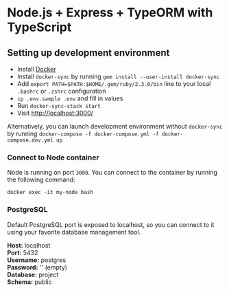 # Node.js + Express + TypeORM with TypeScript

## Setting up development environment

* Install [Docker](https://docs.docker.com/docker-for-mac/install/)
* Install `docker-sync` by running `gem install --user-install docker-sync`
* Add `export PATH=$PATH:$HOME/.gem/ruby/2.3.0/bin` line to your local `.bashrc` or `.zshrc` configuration
* `cp .env.sample .env` and fill in values
* Run `docker-sync-stack start`
* Visit <http://localhost:3000/>

Alternatively, you can launch development environment without `docker-sync` by running 
`docker-compose -f docker-compose.yml -f docker-compose.dev.yml up`

### Connect to Node container

Node is running on port `3000`. You can connect to the container by running the following command:

`docker exec -it my-node bash`

### PostgreSQL

Default PostgreSQL port is exposed to localhost, so you can connect to it using your favorite database management tool.

**Host:** localhost  
**Port:** 5432  
**Username:** postgres  
**Password:** '' (empty)  
**Database:** project  
**Schema:** public  
